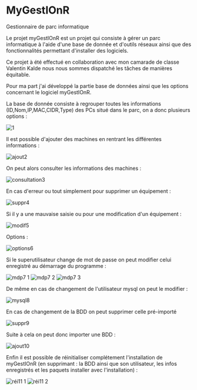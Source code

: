 # MyGestIOnR
Gestionnaire de parc informatique

Le projet myGestIOnR est un projet qui consiste à gérer un parc informatique à l'aide d'une base de donnée et d'outils réseaux ainsi que des fonctionnalités permettant d'installer des logiciels.

Ce projet à été effectué en collaboration avec mon camarade de classe Valentin Kalde nous nous sommes dispatché les tâches de manières équitable.

Pour ma part j'ai développé la partie base de données ainsi que les options concernant le logiciel myGestIOnR.

La base de donnée consiste à regrouper toutes les informations (ID,Nom,IP,MAC,CIDR,Type) des PCs situé dans le parc, on a donc plusieurs options :

![1](https://user-images.githubusercontent.com/126975568/236394416-405ed635-0920-4619-88c8-2e57e50594e6.png)

Il est possible d'ajouter des machines en rentrant les différentes informations :

![ajout2](https://user-images.githubusercontent.com/126975568/236394642-503cd7c3-97e6-4ce0-9e00-0593bce15029.png)

On peut alors consulter les informations des machines :

![consultation3](https://user-images.githubusercontent.com/126975568/236394850-acb280ea-2e6f-4b28-91a3-6d3298eb4466.png)

En cas d'erreur ou tout simplement pour supprimer un équipement :

![suppr4](https://user-images.githubusercontent.com/126975568/236394877-ed654d0c-5039-4f74-b336-f30b2fbf4841.png)

Si il y a une mauvaise saisie ou pour une modification d'un équipement :

![modif5](https://user-images.githubusercontent.com/126975568/236395003-04782a4c-d089-4c07-9236-0054adeb2f66.png)

Options :

![options6](https://user-images.githubusercontent.com/126975568/236395205-52ec661e-2380-4183-8a92-b191b0d250f8.png)

Si le superutilisateur change de mot de passe on peut modifier celui enregistré au démarrage du programme :

![mdp7 1](https://user-images.githubusercontent.com/126975568/236395358-8a441976-4900-4136-8fe0-6b63335edd27.png)
![mdp7 2](https://user-images.githubusercontent.com/126975568/236395365-dda89510-55aa-4567-9bef-d19b7962142d.png)
![mdp7 3](https://user-images.githubusercontent.com/126975568/236395376-99cb4d8c-8d7d-4a60-86bb-15081326bf99.png)

De même en cas de changement de l'utilisateur mysql on peut le modifier :

![mysql8](https://user-images.githubusercontent.com/126975568/236395677-da532d54-1084-496f-8c56-3d96083fa66c.png)

En cas de changement de la BDD on peut supprimer celle pré-importé

![suppr9](https://user-images.githubusercontent.com/126975568/236395697-9de7d752-d276-4329-a7d9-bdf293f3f9c5.png)

Suite à cela on peut donc importer une BDD :

![ajout10](https://user-images.githubusercontent.com/126975568/236395879-7c02077c-2a01-40d2-8ac3-41203cd158e6.png)

Enfin il est possible de réinitialiser complétement l'installation de myGestIOnR (en supprimant : la BDD ainsi que son utilisateur, les infos enregistrés et les paquets installer avec l'installation) :   

![réi11 1](https://user-images.githubusercontent.com/126975568/236396674-98418b0c-31dc-4347-acac-58ac8435018c.png)
![réi11 2](https://user-images.githubusercontent.com/126975568/236396682-dff90782-937e-4b92-a578-2a61655d35a9.png)

